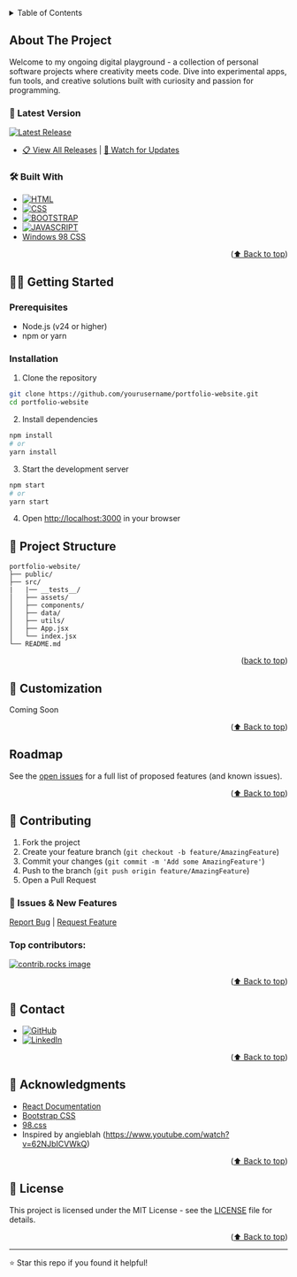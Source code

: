<a id="readme-top"></a>

<!-- TABLE OF CONTENTS -->
<details>
    <summary>Table of Contents</summary>
    <ol>
        <li>
            <a href="#about-the-project">About The Project</a>
            <ul>
                <li><a href="#latest-version">Live Website</a></li>
                <li><a href="#built-with">Built With</a></li>
            </ul>
        </li>
        <li>
            <a href="#getting-started">Getting Started</a>
            <ul>
                <li><a href="#prerequisites">Prerequisites</a></li>
                <li><a href="#installation">Installation</a></li>
            </ul>
        </li>
        <li><a href="#project-structure">Project Structure</a></li>
        <li><a href="#customization">Customization</a></li>
        <li><a href="#Roadmap">Roadmap</a></li>
        <li><a href="#contributing">Contributing</a></li>
        <li><a href="#contact">Contact</a></li>
        <li><a href="#acknowledgments">Acknowledgments</a></li>
        <li><a href="#license">License</a></li>
    </ol>
</details>

## About The Project

Welcome to my ongoing digital playground - a collection of personal software projects where creativity meets code. Dive into experimental apps, fun tools, and creative solutions built with curiosity and passion for programming.

### 🚀 Latest Version
[![Latest Release](https://img.shields.io/github/v/release/aranu29/portfolio-website?style=for-the-badge)](../../releases/latest)

- [📋 View All Releases](../../releases) | [🔔 Watch for Updates](../../subscription)

### 🛠️ Built With

- [![HTML][HTML]][HTML-url]
- [![CSS][CSS]][CSS-url]
- [![BOOTSTRAP][BOOTSTRAP]][BOOTSTRAP-url]
- [![JAVASCRIPT][JAVASCRIPT]][JAVASCRIPT-url]
- [Windows 98 CSS](https://jdan.github.io/98.css/#intro)

<p align="right">(<a href="#readme-top">⬆️ Back to top</a>)</p>

## 🏃‍♂️ Getting Started

### Prerequisites

- Node.js (v24 or higher)
- npm or yarn

### Installation

1. Clone the repository

```bash
git clone https://github.com/yourusername/portfolio-website.git
cd portfolio-website
```

2. Install dependencies

```bash
npm install
# or
yarn install
```

3. Start the development server

```bash
npm start
# or
yarn start
```

4. Open [http://localhost:3000](http://localhost:3000) in your browser

## 📂 Project Structure

```
portfolio-website/
├── public/
├── src/
|   |── __tests__/
│   ├── assets/
│   ├── components/
│   ├── data/
│   ├── utils/
│   ├── App.jsx
│   └── index.jsx
└── README.md
```

<p align="right">(<a href="#readme-top">back to top</a>)</p>

## 🎨 Customization

Coming Soon

<p align="right">(<a href="#readme-top">⬆️ Back to top</a>)</p>

## Roadmap

See the [open issues](https://github.com/aranu29/portfolio-website/issues) for a full list of proposed features (and known issues).

<p align="right">(<a href="#readme-top">⬆️ Back to top</a>)</p>

## 🤝 Contributing

1. Fork the project
2. Create your feature branch (`git checkout -b feature/AmazingFeature`)
3. Commit your changes (`git commit -m 'Add some AmazingFeature'`)
4. Push to the branch (`git push origin feature/AmazingFeature`)
5. Open a Pull Request

### 🐛 Issues & New Features

[Report Bug](../../issues/new?template=bug_report.md) | [Request Feature](../../issues/new?template=feature_request.md)

### Top contributors:

<a href="https://github.com/aranu29/portfolio-website/graphs/contributors">
  <img src="https://contrib.rocks/image?repo=aranu29/portfolio-website" alt="contrib.rocks image" />
</a>

<p align="right">(<a href="#readme-top">⬆️ Back to top</a>)</p>

## 📧 Contact

- [![GitHub][github-shield]][github-url]
- [![LinkedIn][linkedin-shield]][linkedin-url]

<p align="right">(<a href="#readme-top">⬆️ Back to top</a>)</p>

## 🙏 Acknowledgments

- [React Documentation](https://reactjs.org/)
- [Bootstrap CSS](https://getbootstrap.com/)
- [98.css](https://jdan.github.io/98.css/#intro)
- Inspired by angieblah (https://www.youtube.com/watch?v=62NJbICVWkQ)


<p align="right">(<a href="#readme-top">⬆️ Back to top</a>)</p>

## 📝 License

This project is licensed under the MIT License - see the [LICENSE](LICENSE) file for details.

<p align="right">(<a href="#readme-top">⬆️ Back to top</a>)</p>

---

⭐ Star this repo if you found it helpful!

<!-- MARKDOWN LINKS & IMAGES -->
<!-- https://www.markdownguide.org/basic-syntax/#reference-style-links -->

[license-shield]: https://img.shields.io/github/license/aranu29/portfolio-website.svg?style=for-the-badge
[license-url]: https://github.com/aranu29/portfolio-website/blob/master/LICENSE.txt
[linkedin-shield]: https://custom-icon-badges.demolab.com/badge/LinkedIn-0A66C2?logo=linkedin-white&logoColor=fff
[linkedin-url]: https://www.linkedin.com/in/anuoluwa-akibu1/
[github-shield]: https://img.shields.io/badge/GitHub-%23121011.svg?logo=github&logoColor=white
[github-url]: https://github.com/aranu29/portfolio-website
[HTML]: https://img.shields.io/badge/HTML-%23E34F26.svg?logo=html5&logoColor=white
[HTML-url]: https://html.com/
[CSS]: https://img.shields.io/badge/CSS-1572B6?logo=css3&logoColor=fff
[CSS-url]: https://html.com
[BOOTSTRAP]: https://img.shields.io/badge/Bootstrap-7952B3?logo=bootstrap&logoColor=fff
[BOOTSTRAP-url]: https://getbootstrap.com/
[JAVASCRIPT]: https://img.shields.io/badge/JavaScript-F7DF1E?logo=javascript&logoColor=000
[JAVASCRIPT-url]: https://www.javascript.com/
